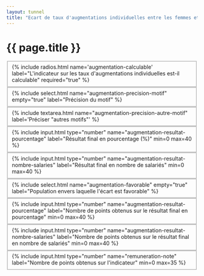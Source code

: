 ```yaml
---
layout: tunnel
title: "Ecart de taux d'augmentations individuelles entre les femmes et les hommes"
---
```


<h1>{{ page.title }}</h1>

<fieldset>
  <div class=row>
    <div>{% include radios.html name='augmentation-calculable' label="L'indicateur sur les taux d'augmentations individuelles est-il calculable" required="true" %}</div>
  </div>
</fieldset>

<fieldset class="non-calculable">
  <div class=row>{% include select.html name="augmentation-precision-motif" empty="true" label="Précision du motif" %}</div>
</fieldset>

<fieldset class="autre-motif">
  <div class=row>{% include textarea.html name="augmentation-precision-autre-motif" label='Préciser "autres motifs"' %}</div>
</fieldset>

<fieldset>
  <div class=row>{% include input.html type="number" name="augmentation-resultat-pourcentage" label="Résultat final en pourcentage (%)" min=0 max=40 %}</div>
</fieldset>

<fieldset>
  <div class=row>{% include input.html type="number" name="augmentation-resultat-nombre-salaries" label="Résultat final en nombre de salariés" min=0 max=40 %}</div>
</fieldset>

<fieldset>
  <div class=row>{% include select.html name="augmentation-favorable" empty="true" label="Population envers laquelle l'écart est favorable" %}</div>
</fieldset>

<fieldset class="note subnote">
  <div class=row>{% include input.html type="number" name="augmentation-resultat-pourcentage" label="Nombre de points obtenus sur le résultat final en pourcentage" min=0 max=40 %}</div>
</fieldset>

<fieldset class="note subnote">
  <div class=row>{% include input.html type="number" name="augmentation-resultat-nombre-salaries" label="Nombre de points obtenus sur le résultat final en nombre de salariés" min=0 max=40 %}</div>
</fieldset>

<fieldset class=note>
  <div class=row>{% include input.html type="number" name="remuneration-note" label="Nombre de points obtenus sur l'indicateur" min=0 max=35 %}</div>
</fieldset>

<script>
  document.onready = () => {
    const calculOptions = [
      {value: "calculable", label: "oui"},
      {value: "nc", label: "non"},
    ]
    buildRadioOptions(document.querySelector('#field--augmentation-calculable'), calculOptions, "calculable")
    const motifsOptions = [
      { value: 'asbaugi', label: "Absence d'augmentations individuelles"},
      { value: 'xxxxxx', label: "L'entreprise ne comporte pas au moins 5 femmes et 5 hommes"},
      { value: 'autre', label: "Autres motifs"},
    ]
    buildSelectOptions(document.querySelector('#field--augmentation-precision-motif'), motifsOptions)
    const favorableOptions = [
      { value: 'femmes', label: "Femmes" },
      { value: 'hommes', label: "Hommes" }
    ]
    buildSelectOptions(document.querySelector('#field--augmentation-favorable'), favorableOptions)

    const nonCalculableOption = document.querySelector('[name=augmentation-calculable][value="nc"]')
    const nonCalculableMotifFieldset = document.querySelector('.non-calculable')
    const nonCalculableMotif = document.querySelector('[name=augmentation-precision-motif]')

    const nonCalculableAutreFieldset = document.querySelector('.autre-motif')
    
    // The "précision du motif" select should only be enabled if the indicator isn't computable
    nonCalculableMotifFieldset.disabled = !nonCalculableOption.checked
    // The "préciser autre motif" textarea should only be enabled if the indicator isn't computable and the "motif" is "autre"
    nonCalculableAutreFieldset.disabled = !nonCalculableOption.checked || nonCalculableMotif.value != 'autre'
    Array.from(document.querySelectorAll('[name=augmentation-calculable]')).forEach(function(radio) {
      radio.addEventListener('change', function(event) {
        const value = event.target.value
        nonCalculableMotifFieldset.disabled = !nonCalculableOption.checked
        nonCalculableAutreFieldset.disabled = !nonCalculableOption.checked || nonCalculableMotif.value != 'autre'
      })
    })

    // Only enable the "préciser autre motif" textarea if the "motif" is "autre"
    document.querySelector('[name=augmentation-precision-motif]').addEventListener('change', function(event) {
      const value = event.target.value
      nonCalculableAutreFieldset.disabled = !nonCalculableOption.checked || value != 'autre'
    })
  }
</script>